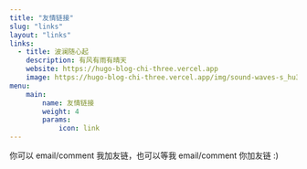 ```yaml
---
title: "友情链接"
slug: "links"
layout: "links"
links:
  - title: 波澜随心起
    description: 有风有雨有晴天
    website: https://hugo-blog-chi-three.vercel.app
    image: https://hugo-blog-chi-three.vercel.app/img/sound-waves-s_hu31a3b89a9690ac019409521babc652cd_16454_300x0_resize_box_3.png
menu:
    main: 
        name: 友情链接
        weight: 4
        params:
            icon: link
---
```


你可以 email/comment 我加友链，也可以等我 email/comment 你加友链 :)
